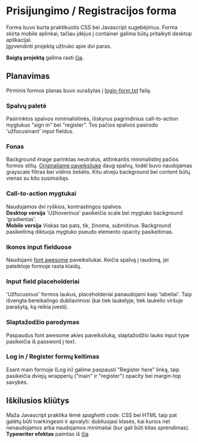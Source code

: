 # Prisijungimo / Registracijos forma
Forma buvo kurta praktikuotis CSS bei Javascript sugebėjimus. Forma skirta mobile aplinkai, tačiau įdėjus į container galima būtų pritaikyti desktop aplikacijai.  
Įgyvendinti projektą užtruko apie dvi paras.  

**Baigtą projektą** galima rasti [čia](http://owner-occupied-bag.000webhostapp.com/).

## Planavimas
Pirminis formos planas buvo surašytas į [login-form.txt](https://github.com/vytascepulis/login-register-form/blob/master/login-form.txt) failą.

### Spalvų paletė
Pasirinktos spalvos minimalistinės, išskyrus pagrindinius call-to-action mygtukus "sign in" bei "register". Tos pačios spalvos pasirodo 'užfocusinant' input fieldus.

### Fonas
Background image parinktas neutralus, atitinkantis minimalistinį pačios formos stilių. [Originaliame paveiksliuke](https://github.com/vytascepulis/login-register-form/blob/master/img/bg.jpg) daug spalvų, todėl buvo naudojamas grayscale filtras bei vidinis šešėlis. Kitu atveju background bei content būtų vienas su kitu susimaišęs.

### Call-to-action mygtukai
Naudojamos dvi ryškios, kontrastingos spalvos.  
**Desktop versija** 'Užhoverinus' pasikeičia scale bei mygtuko background 'gradientas'.  
**Mobile versija** Viskas tas pats, tik, žinoma, submitinus.
Background pasikeitimą diktuoja mygtuko pseudo elemento opacity pasikeitimas.

### Ikonos input fielduose
Naudojami [font awesome](https://fontawesome.com/) paveiksliukai. Keičia spalvą į raudoną, jei pateiktoje formoje rasta klaidų.

### Input field placeholderiai
'Užfocusinus' formos laukus, placeholderiai panaudojami kaip 'labeliai'. Taip išvengta bereikalingo dubliavimosi (kai tiek laukelyje, tiek laukelio viršuje parašytą, ką reikia įvesti).

### Slaptažodžio parodymas
Paspaudus font awesome akies paveiksliuką, slaptažodžio lauko input type pasikeičia iš password į text.

### Log in / Register formų keitimas
Esant main formoje (Log in) galime paspausti "Register here" linką, taip pasikeičia dviejų wrapperių ("main" ir "register") opacity bei margin-top savybės.

## Iškilusios kliūtys
Maža Javascript praktika lėmė *spaghetti code*. CSS bei HTML taip pat galėtų būti tvarkingesni ir apvalyti: dubliuojasi klasės, kai kurios net nenaudojamos arba naudojamos minimaliai (kur gali būti kitas sprendimas).  
**Typewriter efektas** paimtas iš [čia](https://code-boxx.com/simple-pure-javascript-typewriter-effect/)